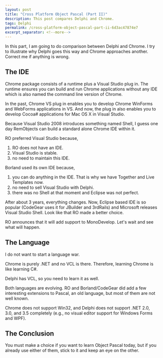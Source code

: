 ```yaml
---
layout: post
title: "Cross Platform Object Pascal (Part II)"
description: This post compares Delphi and Chrome.
tags: Delphi
permalink: /cross-platform-object-pascal-part-ii-6d3ac47874e7
excerpt_separator: <!--more-->
---
```

In this part, I am going to do comparison between Delphi and Chrome. I try to illustrate why Delphi goes this way and Chrome approaches another. Correct me if anything is wrong.
<!--more-->

## The IDE

Chrome package consists of a runtime plus a Visual Studio plug in. The runtime ensures you can build and run Chrome applications without any IDE which is also named the command line version of Chrome.

In the past, Chrome VS plug in enables you to develop Chrome WinForms and WebForms applications in VS. And now, the plug in also enables you to develop Cocoa# applications for Mac OS X in Visual Studio.

Because Visual Studio 2008 introduces something named Shell, I guess one day RemObjects can build a standard alone Chrome IDE within it.

RO preferred Visual Studio because,

1. RO does not have an IDE.
1. Visual Studio is stable.
1. no need to maintain this IDE.

Borland used its own IDE because,

1. you can do anything in the IDE. That is why we have Together and Live Templates now.
1. no need to sell Visual Studio with Delphi.
1. there was no Shell at that moment and Eclipse was not perfect.

After about 3 years, everything changes. Now, Eclipse based IDE is so popular (CodeGear uses it for JBuilder and 3rdRails) and Microsoft releases Visual Studio Shell. Look like that RO made a better choice.

RO announces that it will add support to MonoDevelop. Let's wait and see what will happen.

## The Language

I do not want to start a language war.

Chrome is purely .NET and no VCL is there. Therefore, learning Chrome is like learning C#.

Delphi has VCL, so you need to learn it as well.

Both languages are evolving. RO and Borland/CodeGear did add a few interesting extensions to Pascal, an old language, but most of them are not well known.

Chrome does not support Win32, and Delphi does not support .NET 2.0, 3.0, and 3.5 completely (e.g., no visual editor support for Windows Forms and WPF).

## The Conclusion

You must make a choice if you want to learn Object Pascal today, but if you already use either of them, stick to it and keep an eye on the other.
